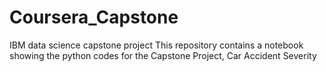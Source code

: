 # Coursera_Capstone
IBM data science capstone project
This repository contains a notebook showing the python codes for the Capstone Project, Car Accident Severity
